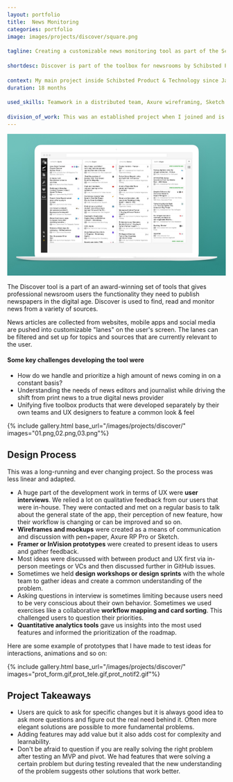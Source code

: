 ```yaml
---
layout: portfolio
title:  News Monitoring
categories: portfolio
image: images/projects/discover/square.png

tagline: Creating a customizable news monitoring tool as part of the Schibsted toolbox for newsroom staff

shortdesc: Discover is part of the toolbox for newsrooms by Schibsted Products & Technology. It is used to monitor, read and publish news from several sources like news wires, public websites, mobile notifications and social media.

context: My main project inside Schibsted Product & Technology since January 2016
duration: 18 months

used_skills: Teamwork in a distributed team, Axure wireframing, Sketch mockups, InVision prototyping, Framer prototyping, user interviews, design workshops

division_of_work: This was an established project when I joined and is in constant development with a team of 4 - 6 engineers, a product manager and me as the UX designer.
---
```



<div class="images">
    <a href="/images/projects/discover/discover_laptop.jpg" class="float-right"><img src="/images/projects/discover/discover_laptop.jpg"></a>
</div>

The Discover tool is a part of an award-winning set of tools that gives professional newsroom users the functionality they need to publish newspapers in the digital age. Discover is used to find, read and monitor news from a variety of sources.

News articles are collected from websites, mobile apps and social media are pushed into customizable "lanes" on the user's screen. The lanes can be filtered and set up for topics and sources that are currently relevant to the user.
<br />

#### Some key challenges developing the tool were

- How do we handle and prioritize a high amount of news coming in on a constant basis?
- Understanding the needs of news editors and journalist while driving the shift from print news to a true digital news provider
- Unifying five toolbox products that were developed separately by their own teams and UX designers to feature a common look & feel

{% include gallery.html base_url="/images/projects/discover/"
                        images="01.png,02.png,03.png"%}

## Design Process

This was a long-running and ever changing project. So the process was less linear and adapted.

-  A huge part of the development work in terms of UX were **user interviews**. We relied a lot on qualitative feedback from our users that were in-house. They were contacted and met on a regular basis to talk about the general state of the app, their perception of new feature, how their workflow is changing or can be improved and so on.
- **Wireframes and mockups** were created as a means of communication and discussion with pen+paper, Axure RP Pro or Sketch.
- **Framer or InVision prototypes** were created to present ideas to users and gather feedback.
- Most ideas were discussed with between product and UX first via in-person meetings or VCs and then discussed further in GitHub issues.
- Sometimes we held **design workshops or design sprints** with the whole team to gather ideas and create a common understanding of the problem.
- Asking questions in interview is sometimes limiting because users need to be very conscious about their own behavior. Sometimes we used exercises like a collaborative **workflow mapping and card sorting**. This challenged users to question their priorities.
- **Quantitative analytics tools** gave us insights into the most used features and informed the prioritization of the roadmap.

Here are some example of prototypes that I have made to test ideas for interactions, animations and so on:

{% include gallery.html base_url="/images/projects/discover/"
                        images="prot_form.gif,prot_tele.gif,prot_notif2.gif"%}

## Project Takeaways

- Users are quick to ask for specific changes but it is always good idea to ask more questions and figure out the real need behind it. Often more elegant solutions are possible to more fundamental problems.
- Adding features may add value but it also adds cost for complexity and learnability.
- Don't be afraid to question if you are really solving the right problem after testing an MVP and pivot. We had features that were solving a certain problem but during testing revealed that the new understanding of the problem suggests other solutions that work better.

